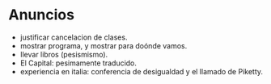 # Anuncios


- justificar cancelacion de clases. 
- mostrar programa, y mostrar para doónde vamos.
- llevar libros (pesismismo).
- El Capital: pesimamente traducido. 
- experiencia en italia: conferencia de desigualdad y el llamado de Piketty.